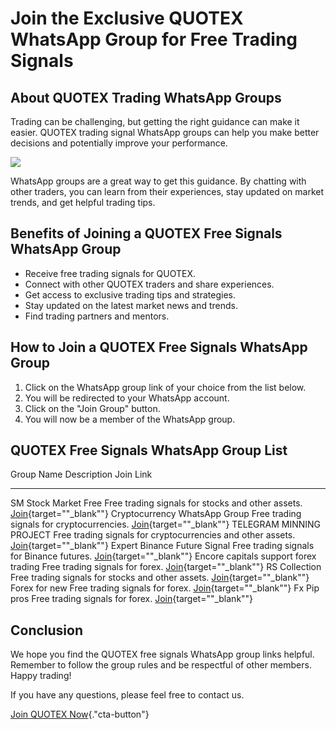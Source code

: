# Join the Exclusive QUOTEX WhatsApp Group for Free Trading Signals

## About QUOTEX Trading WhatsApp Groups

Trading can be challenging, but getting the right guidance can make it
easier. QUOTEX trading signal WhatsApp groups can help you make better
decisions and potentially improve your performance.

[![](https://static.quotex.io/files/11_en/300_250.jpg)](https://traff.sbs/brokerqxlid)

WhatsApp groups are a great way to get this guidance. By chatting with
other traders, you can learn from their experiences, stay updated on
market trends, and get helpful trading tips.

## Benefits of Joining a QUOTEX Free Signals WhatsApp Group

-   Receive free trading signals for QUOTEX.
-   Connect with other QUOTEX traders and share experiences.
-   Get access to exclusive trading tips and strategies.
-   Stay updated on the latest market news and trends.
-   Find trading partners and mentors.

## How to Join a QUOTEX Free Signals WhatsApp Group

1.  Click on the WhatsApp group link of your choice from the list below.
2.  You will be redirected to your WhatsApp account.
3.  Click on the "Join Group" button.
4.  You will now be a member of the WhatsApp group.

## QUOTEX Free Signals WhatsApp Group List

  Group Name                              Description                                                   Join Link
  --------------------------------------- ------------------------------------------------------------- ---------------------------------------------------------------------------------------------------------
  SM Stock Market Free                    Free trading signals for stocks and other assets.             [Join](\%22https://chat.whatsapp.com/LQm1esKmB257uag09Ha5cy\%22){target=""_blank""}
  Cryptocurrency WhatsApp Group           Free trading signals for cryptocurrencies.                    [Join](\%22https://whtsgrouplink.com/cryptocurrency-whatsapp-group-links/\%22){target=""_blank""}
  TELEGRAM MINNING PROJECT                Free trading signals for cryptocurrencies and other assets.   [Join](\%22https://chat.whatsapp.com/DY4RxjbtzxBFAwipm1lZKP\%22){target=""_blank""}
  Expert Binance Future Signal            Free trading signals for Binance futures.                     [Join](\%22https://chat.whatsapp.com/Laum4mBI0gC5Tqpibf0v8e\%22){target=""_blank""}
  Encore capitals support forex trading   Free trading signals for forex.                               [Join](\%22https://chat.whatsapp.com/C3ywWVXhuQXDjXDArNuG2F\%22){target=""_blank""}
  RS Collection                           Free trading signals for stocks and other assets.             [Join](\%22https://chat.whatsapp.com/FehWGJ0MPYzLiQkwvvOYIF\%22){target=""_blank""}
  Forex for new                           Free trading signals for forex.                               [Join](\%22https://chat.whatsapp.com/FarIEe6FLjWDKZbpdKQveF\%22){target=""_blank""}
  Fx Pip pros                             Free trading signals for forex.                               [Join](\%22https://chat.whatsapp.com/KfjMMKnxNCz6sYBfauLQgW\%22){target=""_blank""}

## Conclusion

We hope you find the QUOTEX free signals WhatsApp group links helpful.
Remember to follow the group rules and be respectful of other members.
Happy trading!

If you have any questions, please feel free to contact us.

[Join QUOTEX
Now](\%22https://traff.sbs/brokerqxsignup\%22){."cta-button"}

